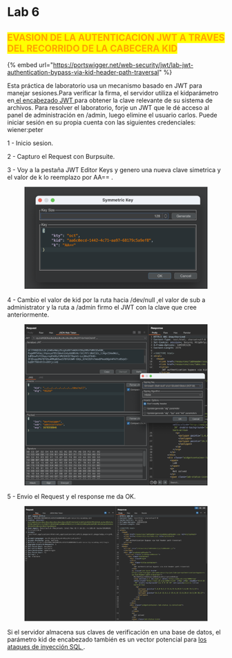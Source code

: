 # Lab 6

## <mark style="color:orange;">EVASION DE LA AUTENTICACION JWT A TRAVES DEL RECORRIDO DE LA CABECERA KID</mark>

{% embed url="https://portswigger.net/web-security/jwt/lab-jwt-authentication-bypass-via-kid-header-path-traversal" %}

Esta práctica de laboratorio usa un mecanismo basado en JWT para manejar sesiones.Para verificar la firma, el servidor utiliza el kidparámetro en[ el encabezado JWT ](https://portswigger.net/web-security/jwt)para obtener la clave relevante de su sistema de archivos. Para resolver el laboratorio, forje un JWT que le dé acceso al panel de administración en /admin, luego elimine el usuario carlos. Puede iniciar sesión en su propia cuenta con las siguientes credenciales: wiener:peter

1 - Inicio sesion.

2 - Capturo el Request con Burpsuite.

3 - Voy a la pestaña JWT Editor Keys y genero una nueva clave simetrica y el valor de k lo reemplazo por AA== .

<figure><img src="../../../.gitbook/assets/1 (5).png" alt=""><figcaption></figcaption></figure>

4 - Cambio el valor de kid por la ruta hacia /dev/null ,el valor de sub a administrator y la ruta a /admin firmo el JWT con la clave que cree anteriormente.

<figure><img src="../../../.gitbook/assets/1 (4).png" alt=""><figcaption></figcaption></figure>

5 - Envio el Request y el response me da OK.

<figure><img src="../../../.gitbook/assets/1.png" alt=""><figcaption></figcaption></figure>

Si el servidor almacena sus claves de verificación en una base de datos, el parámetro kid de encabezado también es un vector potencial para [los ataques de inyección SQL ](https://portswigger.net/web-security/sql-injection).
